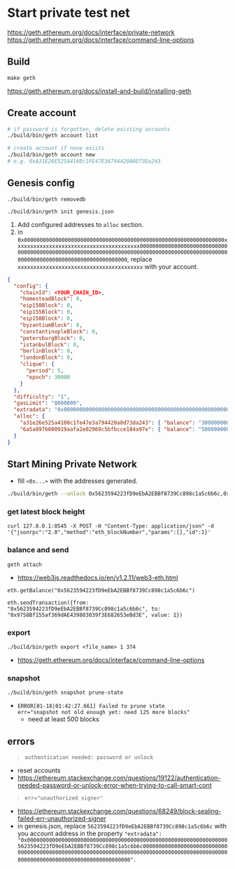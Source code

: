 # Start private test net
https://geth.ethereum.org/docs/interface/private-network
https://geth.ethereum.org/docs/interface/command-line-options

## Build
```
make geth
```
https://geth.ethereum.org/docs/install-and-build/installing-geth

## Create account
```bash
# if password is forgotten, delete existing accounts
./build/bin/geth account list

# create account if none exists
./build/bin/geth account new
# e.g. 0xA31E26E525A4108c1FE47E3A794420A8D73Da243
```

## Genesis config
```
./build/bin/geth removedb
```
```
./build/bin/geth init genesis.json
```

1. Add configured addresses to `alloc` section.
2. in `0x0000000000000000000000000000000000000000000000000000000000000000xxxxxxxxxxxxxxxxxxxxxxxxxxxxxxxxxxxxxxxx0000000000000000000000000000000000000000000000000000000000000000000000000000000000000000000000000000000000000000000000000000000000`, replace `xxxxxxxxxxxxxxxxxxxxxxxxxxxxxxxxxxxxxxxx` with your account.

```json
{
  "config": {
    "chainId": <YOUR_CHAIN_ID>,
    "homesteadBlock": 0,
    "eip150Block": 0,
    "eip155Block": 0,
    "eip158Block": 0,
    "byzantiumBlock": 0,
    "constantinopleBlock": 0,
    "petersburgBlock": 0,
    "istanbulBlock": 0,
    "berlinBlock": 0,
    "londonBlock": 0,
    "clique": {
      "period": 5,
      "epoch": 30000
    }
  },
  "difficulty": "1",
  "gasLimit": "8000000",
  "extradata": "0x0000000000000000000000000000000000000000000000000000000000000000xxxxxxxxxxxxxxxxxxxxxxxxxxxxxxxxxxxxxxxx0000000000000000000000000000000000000000000000000000000000000000000000000000000000000000000000000000000000000000000000000000000000",
  "alloc": {
    "a31e26e525a4108c1fe47e3a794420a8d73da243": { "balance": "300000000000000000000" },
    "6a5a897b080919aafa2e02969c5bfbcce184a97e": { "balance": "500000000000000000000" }
  }
}
```
## Start Mining Private Network
- fill `<0x...>` with the addresses generated.
```bash
./build/bin/geth --unlock 0x5623594223fD9eEbA2EBBf8739Cc898c1a5c6b6c,0x9758Bf155af369dAE439803039f3E682653eBd3E --allow-insecure-unlock --http --nodiscover --mine --miner.threads=1 --miner.etherbase=0x0000000000000000000000000000000000000000
```

### get latest block height
```
curl 127.0.0.1:8545 -X POST -H "Content-Type: application/json" -d '{"jsonrpc":"2.0","method":"eth_blockNumber","params":[],"id":1}'
```
### balance and send
```
geth attach
```
- https://web3js.readthedocs.io/en/v1.2.11/web3-eth.html
```
eth.getBalance("0x5623594223fD9eEbA2EBBf8739Cc898c1a5c6b6c")
```
```
eth.sendTransaction({from: "0x5623594223fD9eEbA2EBBf8739Cc898c1a5c6b6c", to: "0x9758Bf155af369dAE439803039f3E682653eBd3E", value: 1})
```
### export
```
./build/bin/geth export <file_name> 1 374
```
- https://geth.ethereum.org/docs/interface/command-line-options

### snapshot
```
./build/bin/geth snapshot prune-state
```
- `ERROR[01-18|01:42:27.661] Failed to prune state                    err="snapshot not old enough yet: need 125 more blocks"`
  - need at least 500 blocks

## errors
> `authentication needed: password or unlock`
- reset accounts
- https://ethereum.stackexchange.com/questions/19122/authentication-needed-password-or-unlock-error-when-trying-to-call-smart-cont

> `err="unauthorized signer"`
- https://ethereum.stackexchange.com/questions/68249/block-sealing-failed-err-unauthorized-signer
- in genesis.json, replace `5623594223fD9eEbA2EBBf8739Cc898c1a5c6b6c` with you account address in the property `"extradata": "0x00000000000000000000000000000000000000000000000000000000000000005623594223fD9eEbA2EBBf8739Cc898c1a5c6b6c0000000000000000000000000000000000000000000000000000000000000000000000000000000000000000000000000000000000000000000000000000000000"`.
